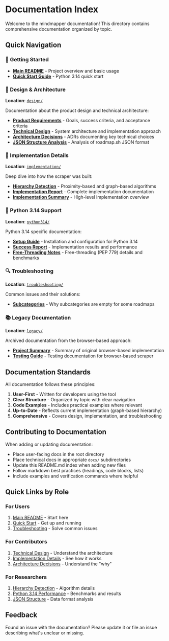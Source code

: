 # Documentation Index

Welcome to the mindmapper documentation! This directory contains comprehensive documentation organized by topic.

## Quick Navigation

### 🚀 Getting Started

- **[Main README](../README.md)** - Project overview and basic usage
- **[Quick Start Guide](../QUICKSTART.md)** - Python 3.14 quick start

### 🎨 Design & Architecture

**Location**: [`design/`](design/)

Documentation about the product design and technical architecture:

- **[Product Requirements](design/product-requirements.md)** - Goals, success criteria, and acceptance criteria
- **[Technical Design](design/technical-design.md)** - System architecture and implementation approach
- **[Architecture Decisions](design/architecture-decisions.md)** - ADRs documenting key technical choices
- **[JSON Structure Analysis](design/json-structure-analysis.md)** - Analysis of roadmap.sh JSON format

### 🔧 Implementation Details

**Location**: [`implementation/`](implementation/)

Deep dive into how the scraper was built:

- **[Hierarchy Detection](implementation/hierarchy-detection.md)** - Proximity-based and graph-based algorithms
- **[Implementation Report](implementation/implementation-report.md)** - Complete implementation documentation
- **[Implementation Summary](implementation/implementation-summary.md)** - High-level implementation overview

### 🐍 Python 3.14 Support

**Location**: [`python314/`](python314/)

Python 3.14 specific documentation:

- **[Setup Guide](python314/setup.md)** - Installation and configuration for Python 3.14
- **[Success Report](python314/success.md)** - Implementation results and performance
- **[Free-Threading Notes](python314/free-threading.md)** - Free-threading (PEP 779) details and benchmarks

### 🔍 Troubleshooting

**Location**: [`troubleshooting/`](troubleshooting/)

Common issues and their solutions:

- **[Subcategories](troubleshooting/subcategories.md)** - Why subcategories are empty for some roadmaps

### 📚 Legacy Documentation

**Location**: [`legacy/`](legacy/)

Archived documentation from the browser-based approach:

- **[Project Summary](legacy/PROJECT_SUMMARY.md)** - Summary of original browser-based implementation
- **[Testing Guide](legacy/TESTING.md)** - Testing documentation for browser-based scraper

## Documentation Standards

All documentation follows these principles:

1. **User-First** - Written for developers using the tool
2. **Clear Structure** - Organized by topic with clear navigation
3. **Code Examples** - Includes practical examples where relevant
4. **Up-to-Date** - Reflects current implementation (graph-based hierarchy)
5. **Comprehensive** - Covers design, implementation, and troubleshooting

## Contributing to Documentation

When adding or updating documentation:

- Place user-facing docs in the root directory
- Place technical docs in appropriate `docs/` subdirectories
- Update this README.md index when adding new files
- Follow markdown best practices (headings, code blocks, lists)
- Include examples and verification commands where helpful

## Quick Links by Role

### For Users

1. [Main README](../README.md) - Start here
2. [Quick Start](../QUICKSTART.md) - Get up and running
3. [Troubleshooting](troubleshooting/) - Solve common issues

### For Contributors

1. [Technical Design](design/technical-design.md) - Understand the architecture
2. [Implementation Details](implementation/) - See how it works
3. [Architecture Decisions](design/architecture-decisions.md) - Understand the "why"

### For Researchers

1. [Hierarchy Detection](implementation/hierarchy-detection.md) - Algorithm details
2. [Python 3.14 Performance](python314/success.md) - Benchmarks and results
3. [JSON Structure](design/json-structure-analysis.md) - Data format analysis

## Feedback

Found an issue with the documentation? Please update it or file an issue describing what's unclear or missing.
